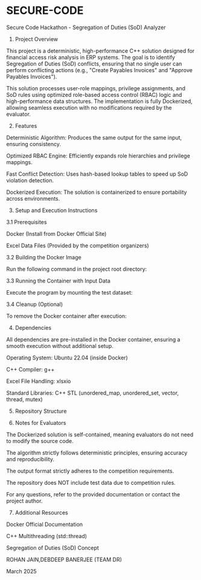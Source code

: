 # SECURE-CODE
Secure Code Hackathon - Segregation of Duties (SoD) Analyzer

1. Project Overview

This project is a deterministic, high-performance C++ solution designed for financial access risk analysis in ERP systems. The goal is to identify Segregation of Duties (SoD) conflicts, ensuring that no single user can perform conflicting actions (e.g., "Create Payables Invoices" and "Approve Payables Invoices").

This solution processes user-role mappings, privilege assignments, and SoD rules using optimized role-based access control (RBAC) logic and high-performance data structures. The implementation is fully Dockerized, allowing seamless execution with no modifications required by the evaluator.

2. Features

Deterministic Algorithm: Produces the same output for the same input, ensuring consistency.

Optimized RBAC Engine: Efficiently expands role hierarchies and privilege mappings.

Fast Conflict Detection: Uses hash-based lookup tables to speed up SoD violation detection.

Dockerized Execution: The solution is containerized to ensure portability across environments.

3. Setup and Execution Instructions

3.1 Prerequisites

Docker (Install from Docker Official Site)

Excel Data Files (Provided by the competition organizers)

3.2 Building the Docker Image

Run the following command in the project root directory:

3.3 Running the Container with Input Data

Execute the program by mounting the test dataset:


3.4 Cleanup (Optional)

To remove the Docker container after execution:

4. Dependencies

All dependencies are pre-installed in the Docker container, ensuring a smooth execution without additional setup.

Operating System: Ubuntu 22.04 (inside Docker)

C++ Compiler: g++

Excel File Handling: xlsxio

Standard Libraries: C++ STL (unordered_map, unordered_set, vector, thread, mutex)

5. Repository Structure

6. Notes for Evaluators

The Dockerized solution is self-contained, meaning evaluators do not need to modify the source code.

The algorithm strictly follows deterministic principles, ensuring accuracy and reproducibility.

The output format strictly adheres to the competition requirements.

The repository does NOT include test data due to competition rules.

For any questions, refer to the provided documentation or contact the project author.

7. Additional Resources

Docker Official Documentation

C++ Multithreading (std::thread)

Segregation of Duties (SoD) Concept



ROHAN JAIN,DEBDEEP BANERJEE (TEAM DR)

March 2025

